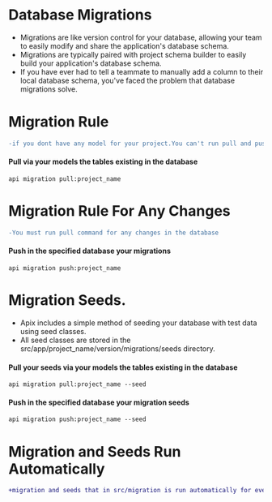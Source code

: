 # Database Migrations
* Migrations are like version control for your database, allowing your team to easily modify and share the application's database schema.
* Migrations are typically paired with project schema builder to easily build your application's database schema.
* If you have ever had to tell a teammate to manually add a column to their local database schema, you've faced the problem that database migrations solve.


# Migration Rule
```diff
-if you dont have any model for your project.You can't run pull and push command for your migrations
```

#### Pull via your models the tables existing in the database

```
api migration pull:project_name

```

# Migration Rule For Any Changes
```diff
-You must run pull command for any changes in the database
```

#### Push in the specified database your migrations

```
api migration push:project_name

```

# Migration Seeds.

* Apix includes a simple method of seeding your database with test data using seed classes.
* All seed classes are stored in the src/app/project_name/version/migrations/seeds directory.

#### Pull your seeds via your models the tables existing in the database

```
api migration pull:project_name --seed

```

#### Push in the specified database your migration seeds

```
api migration push:project_name --seed

```

# Migration and Seeds Run Automatically
```diff
+migration and seeds that in src/migration is run automatically for every pull and push 
```